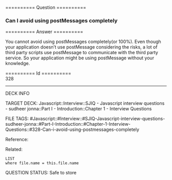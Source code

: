 ========== Question ==========  

### Can I avoid using postMessages completely  

========== Answer ==========  

You cannot avoid using postMessages completely(or 100%). Even though your
application doesn’t use postMessage considering the risks, a lot of third party
scripts use postMessage to communicate with the third party service. So your
application might be using postMessage without your knowledge.

========== Id ==========  
328

---

DECK INFO

TARGET DECK: Javascript::Interview::SJIQ - Javascript interview questions - sudheer jonna::Part I - Introduction::Chapter 1 - Interview Questions

FILE TAGS: #Javascript::#Interview::#SJIQ-Javascript-interview-questions-sudheer-jonna::#Part-I-Introduction::#Chapter-1-Interview-Questions::#328-Can-i-avoid-using-postmessages-completely

Reference:

Related:

```dataview
LIST
where file.name = this.file.name
```

QUESTION STATUS: Safe to store
